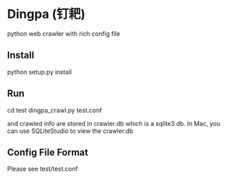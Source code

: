 Dingpa (钉耙)
======

python web crawler with rich config file


## Install

python setup.py install

## Run

cd test
dingpa_crawl.py test.conf

and crawled info are stored in crawler.db which is a sqlite3 db. In Mac, you can use
 SQLiteStudio to view the crawler.db
 
## Config File Format

Please see test/test.conf
